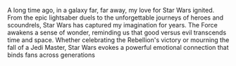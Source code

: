 A long time ago, in a galaxy far, far away, my love for Star Wars ignited. From the epic lightsaber duels to the unforgettable journeys of heroes and scoundrels, Star Wars has captured my imagination for years. The Force awakens a sense of wonder, reminding us that good versus evil transcends time and space. Whether celebrating the Rebellion's victory or mourning the fall of a Jedi Master, Star Wars evokes a powerful emotional connection that binds fans across generations
